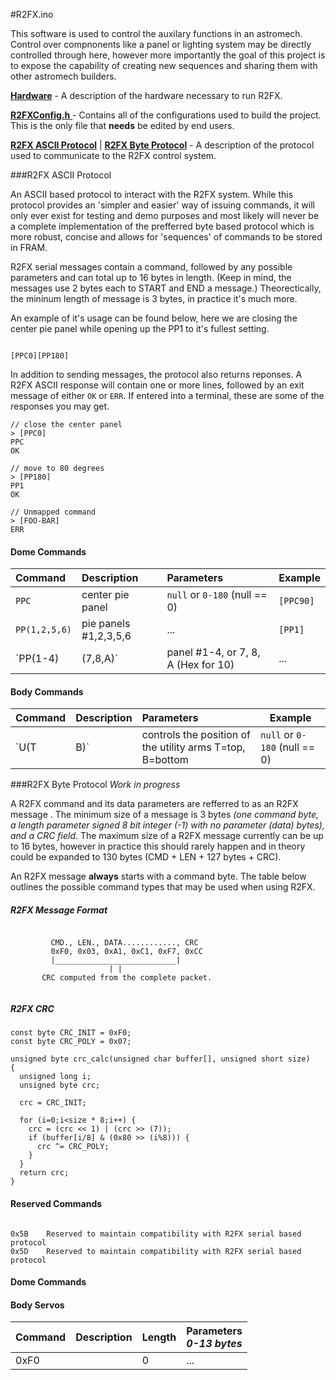 
#R2FX.ino

This software is used to control the auxilary functions in an astromech.  Control over compnonents like a panel or lighting system may be directly controlled through here, however more importantly the goal of this project is to expose the capability of creating new sequences and sharing them with other astromech builders. 


[**Hardware**](#r2fx-hardware) - A description of the hardware necessary to run R2FX.

[**R2FXConfig.h** ](#r2fx-configuration) - Contains all of the configurations used to build the project. This is the only file that **needs** be edited by end users.

[**R2FX ASCII Protocol**](#r2fx-ascii-protocol) | [**R2FX Byte Protocol**](#r2fx-byte-protocol) - A description of the protocol used to communicate to the R2FX control system.

###<a name="r2fx-ascii-protocol"></a>R2FX ASCII Protocol

An ASCII based protocol to interact with the R2FX system.  While this protocol provides an 'simpler and easier' way of issuing commands, it will only ever exist for testing and demo purposes and most likely will never be a complete implementation of the prefferred byte based protocol which is more robust, concise and allows for 'sequences' of commands to be stored in FRAM.

R2FX serial messages contain a command, followed by any possible parameters and can total up to 16 bytes in length.  (Keep in mind, the messages use 2 bytes each to START and END a message.) Theorectically, the mininum length of message is 3 bytes, in practice it's much more.

An example of it's usage can be found below, here we are closing the center pie panel while opening up the PP1 to it's fullest setting.

```

[PPC0][PP180]

```
In addition to sending messages, the protocol also returns reponses.  A R2FX ASCII response will contain one or more lines, followed by an exit message of either `OK` or `ERR`.  If entered into a terminal, these are some of the responses you may get.

```
// close the center panel
> [PPC0]
PPC
OK

// move to 80 degrees
> [PP180]
PP1
OK

// Unmapped command
> [FOO-BAR]
ERR
```

#### Dome Commands
Command          | Description                         | Parameters                   | Example
:----------------|:------------------------------------|:-----------------------------|---------
`PPC`            | center pie panel                    | `null` or `0-180` (null == 0)| `[PPC90]`
`PP(1,2,5,6)`    | pie panels #1,2,3,5,6               | ...                          | `[PP1]`
`PP(1-4)|(7,8,A)`| panel #1-4, or 7, 8, A (Hex for 10) | ...                          | `[PA0]`

#### Body Commands
Command          | Description                         | Parameters                   | Example
:----------------|:------------------------------------|:-----------------------------|---------
`U(T|B)`         | controls the position of the utility arms T=top, B=bottom | `null` or `0-180` (null == 0)| `[UT145]`
                                                       
###<a name="r2fx-byte-protocol"></a>R2FX Byte Protocol
<i>Work in progress</i>

A R2FX command and its data parameters are refferred to as an R2FX message . The minimum size of a message is 3 bytes *(one command byte, a length parameter signed 8 bit integer (-1) with no parameter (data) bytes), and a CRC field*. The maximum size of a R2FX message currently can be up to 16 bytes, however in practice this should rarely happen and in theory could be expanded to 130 bytes (CMD + LEN + 127 bytes + CRC). 

An R2FX message **always** starts with a command byte. The table below outlines the possible command types that may be used when using R2FX.

##### R2FX Message Format
```

         CMD., LEN., DATA............, CRC
         0xF0, 0x03, 0xA1, 0xC1, 0xF7, 0xCC
         |___________________________|
                      | |
       CRC computed from the complete packet.  
       
```

##### R2FX CRC

```
const byte CRC_INIT = 0xF0;
const byte CRC_POLY = 0x07;

unsigned byte crc_calc(unsigned char buffer[], unsigned short size)
{
  unsigned long i;
  unsigned byte crc;

  crc = CRC_INIT;

  for (i=0;i<size * 8;i++) {
    crc = (crc << 1) | (crc >> (7));
    if (buffer[i/8] & (0x80 >> (i%8))) {
      crc ^= CRC_POLY;
    }
  }
  return crc;
}
```


#### Reserved Commands
```

0x5B	Reserved to maintain compatibility with R2FX serial based protocol
0x5D	Reserved to maintain compatibility with R2FX serial based protocol

```

#### Dome Commands

#### Body Servos

| Command | Description | Length | Parameters  <br>*0-13 bytes* 
:-----------------|:--------------|:---------------|:---
 0xF0             |    |      0    |        ...      
 
 
 


